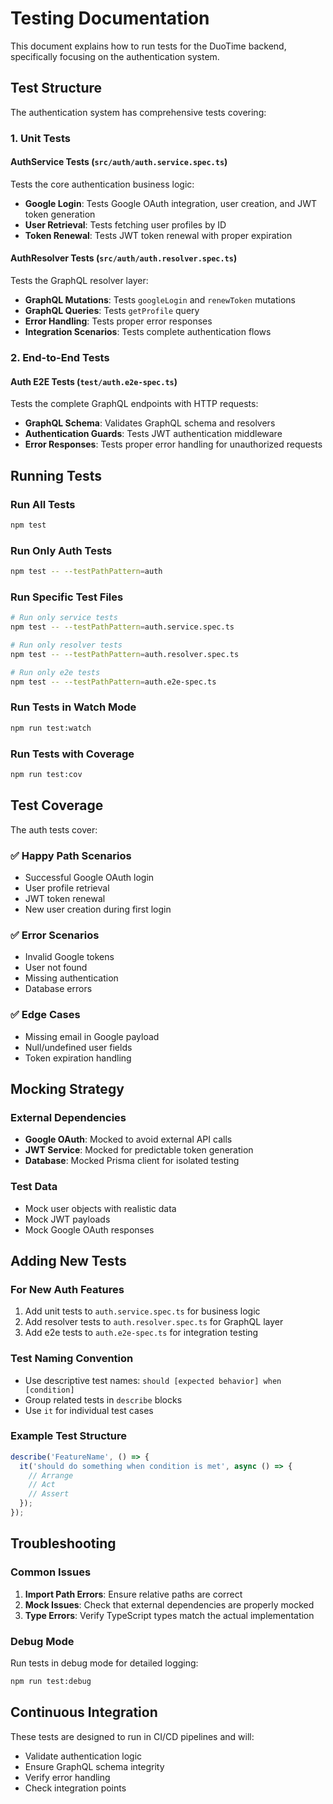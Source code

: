 # Testing Documentation

This document explains how to run tests for the DuoTime backend, specifically focusing on the authentication system.

## Test Structure

The authentication system has comprehensive tests covering:

### 1. Unit Tests

#### AuthService Tests (`src/auth/auth.service.spec.ts`)

Tests the core authentication business logic:

- **Google Login**: Tests Google OAuth integration, user creation, and JWT token generation
- **User Retrieval**: Tests fetching user profiles by ID
- **Token Renewal**: Tests JWT token renewal with proper expiration

#### AuthResolver Tests (`src/auth/auth.resolver.spec.ts`)

Tests the GraphQL resolver layer:

- **GraphQL Mutations**: Tests `googleLogin` and `renewToken` mutations
- **GraphQL Queries**: Tests `getProfile` query
- **Error Handling**: Tests proper error responses
- **Integration Scenarios**: Tests complete authentication flows

### 2. End-to-End Tests

#### Auth E2E Tests (`test/auth.e2e-spec.ts`)

Tests the complete GraphQL endpoints with HTTP requests:

- **GraphQL Schema**: Validates GraphQL schema and resolvers
- **Authentication Guards**: Tests JWT authentication middleware
- **Error Responses**: Tests proper error handling for unauthorized requests

## Running Tests

### Run All Tests

```bash
npm test
```

### Run Only Auth Tests

```bash
npm test -- --testPathPattern=auth
```

### Run Specific Test Files

```bash
# Run only service tests
npm test -- --testPathPattern=auth.service.spec.ts

# Run only resolver tests
npm test -- --testPathPattern=auth.resolver.spec.ts

# Run only e2e tests
npm test -- --testPathPattern=auth.e2e-spec.ts
```

### Run Tests in Watch Mode

```bash
npm run test:watch
```

### Run Tests with Coverage

```bash
npm run test:cov
```

## Test Coverage

The auth tests cover:

### ✅ Happy Path Scenarios

- Successful Google OAuth login
- User profile retrieval
- JWT token renewal
- New user creation during first login

### ✅ Error Scenarios

- Invalid Google tokens
- User not found
- Missing authentication
- Database errors

### ✅ Edge Cases

- Missing email in Google payload
- Null/undefined user fields
- Token expiration handling

## Mocking Strategy

### External Dependencies

- **Google OAuth**: Mocked to avoid external API calls
- **JWT Service**: Mocked for predictable token generation
- **Database**: Mocked Prisma client for isolated testing

### Test Data

- Mock user objects with realistic data
- Mock JWT payloads
- Mock Google OAuth responses

## Adding New Tests

### For New Auth Features

1. Add unit tests to `auth.service.spec.ts` for business logic
2. Add resolver tests to `auth.resolver.spec.ts` for GraphQL layer
3. Add e2e tests to `auth.e2e-spec.ts` for integration testing

### Test Naming Convention

- Use descriptive test names: `should [expected behavior] when [condition]`
- Group related tests in `describe` blocks
- Use `it` for individual test cases

### Example Test Structure

```typescript
describe('FeatureName', () => {
  it('should do something when condition is met', async () => {
    // Arrange
    // Act
    // Assert
  });
});
```

## Troubleshooting

### Common Issues

1. **Import Path Errors**: Ensure relative paths are correct
2. **Mock Issues**: Check that external dependencies are properly mocked
3. **Type Errors**: Verify TypeScript types match the actual implementation

### Debug Mode

Run tests in debug mode for detailed logging:

```bash
npm run test:debug
```

## Continuous Integration

These tests are designed to run in CI/CD pipelines and will:

- Validate authentication logic
- Ensure GraphQL schema integrity
- Verify error handling
- Check integration points
